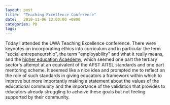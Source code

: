 ```yaml
---
layout: post
title:  "Teaching Excellence Conference"
date:   2019-11-06 12:00:00 +0800
categories: PD
tags: 
---
```


Today I attended the UWA Teaching Excellence conference. There were keynotes on incorporating ethics into curriculum and in particular the term "social entrepeneurship", the term "employability" and what it really means, and the [higher education Acaedemy](https://www.heacademy.ac.uk/), which seemed one part the tertiary sector's attempt at an equivalent of the APST AITSL standards and one part mentoring scheme. It seemed like a nice idea and prompted me to reflect on the role of such standards in giving educators a framework within which to improve but more importantly making a statement about the values of the educational community and the importance of the validation that provides to educators already struggling to acheive these goals but not feeling supported by their community.

